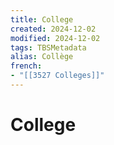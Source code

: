 ```yaml
---
title: College
created: 2024-12-02
modified: 2024-12-02
tags: TBSMetadata
alias: Collège
french:
- "[[3527 Colleges]]"
---
```

# College
